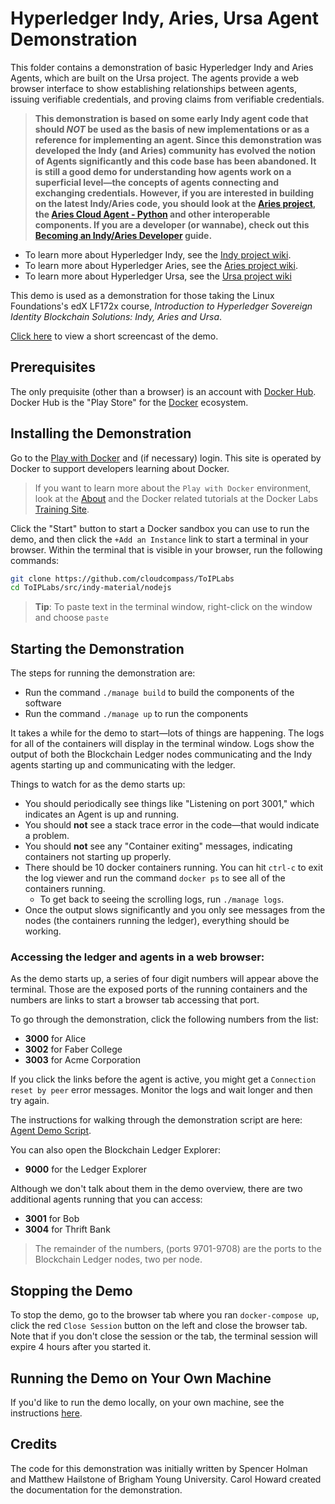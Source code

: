 # Hyperledger Indy, Aries, Ursa Agent Demonstration

This folder contains a demonstration of basic Hyperledger Indy and Aries Agents, which are built on the Ursa project. The agents provide a web browser interface to show establishing relationships between agents, issuing verifiable credentials, and proving claims from verifiable credentials.

> **This demonstration is based on some early Indy agent code that should *NOT* be used as the basis of new implementations or as a reference for implementing an agent. Since this demonstration was developed the Indy (and Aries) community has evolved the notion of Agents significantly and this code base has been abandoned. It is still a good demo for understanding how agents work on a superficial level&mdash;the concepts of agents connecting and exchanging credentials. However, if you are interested in building on the latest Indy/Aries code, you should look at the [Aries project](https://github.com/hyperledger/aries), the [Aries Cloud Agent - Python](https://github.com/hyperledger/aries-cloudagent-python) and other interoperable components. If you are a developer (or wannabe), check out this [Becoming an Indy/Aries Developer](https://github.com/hyperledger/aries-cloudagent-python/tree/master/docs/GettingStartedAriesDev) guide.**

- To learn more about Hyperledger Indy, see the [Indy project wiki](https://wiki.hyperledger.org/display/indy).
- To learn more about Hyperledger Aries, see the [Aries project wiki](https://wiki.hyperledger.org/display/aries).
- To learn more about Hyperledger Ursa, see the [Ursa project wiki](https://wiki.hyperledger.org/display/ursa)

This demo is used as a demonstration for those taking the Linux Foundations's edX LF172x course, *Introduction to Hyperledger Sovereign Identity Blockchain Solutions: Indy, Aries and Ursa*.

[Click here](https://youtu.be/5EA-jqkvn4I) to view a short screencast of the demo.

## Prerequisites

The only prequisite (other than a browser) is an account with [Docker Hub](https://hub.docker.com). Docker Hub is the "Play Store" for the [Docker](https://docker.com) ecosystem.

## Installing the Demonstration

Go to the [Play with Docker](https://labs.play-with-docker.com/) and (if necessary) login. This site is operated by Docker to support developers learning about Docker.

> If you want to learn more about the `Play with Docker` environment, look at the [About](https://training.play-with-docker.com/about/) and the Docker related tutorials at the Docker Labs [Training Site](https://training.play-with-docker.com).

Click the "Start" button to start a Docker sandbox you can use to run the demo, and then click the `+Add an Instance` link to start a terminal in your browser. Within the terminal that is visible in your browser, run the following commands:

``` bash
git clone https://github.com/cloudcompass/ToIPLabs
cd ToIPLabs/src/indy-material/nodejs

```

> **Tip**: To paste text in the terminal window, right-click on the window and choose `paste`

## Starting the Demonstration

The steps for running the demonstration are:

- Run the command `./manage build` to build the components of the software
- Run the command `./manage up` to run the components

It takes a while for the demo to start&mdash;lots of things are happening. The logs for all of the containers will display in the terminal window. Logs show the output of both the Blockchain Ledger nodes communicating and the Indy agents starting up and communicating with the ledger.

Things to watch for as the demo starts up:

- You should periodically see things like "Listening on port 3001," which indicates an Agent is up and running.
- You should **not** see a stack trace error in the code&mdash;that would indicate a problem.
- You should **not** see any "Container exiting" messages, indicating containers not starting up properly.
- There should be 10 docker containers running. You can hit `ctrl-c` to exit the log viewer and run the command `docker ps` to see all of the containers running.
  - To get back to seeing the scrolling logs, run `./manage logs`.
- Once the output slows significantly and you only see messages from the nodes (the containers running the ledger), everything should be working.

### Accessing the ledger and agents in a web browser:

As the demo starts up, a series of four digit numbers will appear above the terminal. Those are the exposed ports of the running containers and the numbers are links to start a browser tab accessing that port.

To go through the demonstration, click the following numbers from the list:

- **3000** for Alice
- **3002** for Faber College
- **3003** for Acme Corporation

If you click the links before the agent is active, you might get a `Connection reset by peer` error messages. Monitor the logs and wait longer and then try again.

The instructions for walking through the demonstration script are here: [Agent Demo Script](AgentDemoScript.md).

You can also open the Blockchain Ledger Explorer:

- **9000** for the Ledger Explorer

Although we don't talk about them in the demo overview, there are two additional agents running that you can access:

- **3001** for Bob
- **3004** for Thrift Bank

> The remainder of the numbers, (ports 9701-9708) are the ports to the Blockchain Ledger nodes, two per node.

## Stopping the Demo

To stop the demo, go to the browser tab where you ran `docker-compose up`, click the red `Close Session` button on the left and close the browser tab. Note that if you don't close the session or the tab, the terminal session will expire 4 hours after you started it.

## Running the Demo on Your Own Machine

If you'd like to run the demo locally, on your own machine, see the instructions [here](RunningLocally.md).

## Credits

The code for this demonstration was initially written by Spencer Holman and Matthew Hailstone of Brigham Young University. Carol Howard created the documentation for the demonstration.
